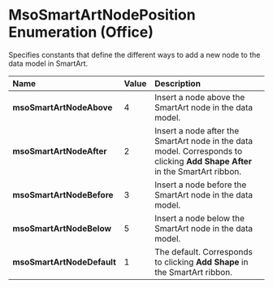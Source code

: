 
# MsoSmartArtNodePosition Enumeration (Office)

Specifies constants that define the different ways to add a new node to the data model in SmartArt.



|**Name**|**Value**|**Description**|
|:-----|:-----|:-----|
| **msoSmartArtNodeAbove**|4|Insert a node above the SmartArt node in the data model.|
| **msoSmartArtNodeAfter**|2|Insert a node after the SmartArt node in the data model. Corresponds to clicking  **Add Shape After** in the SmartArt ribbon.|
| **msoSmartArtNodeBefore**|3|Insert a node before the SmartArt node in the data model.|
| **msoSmartArtNodeBelow**|5|Insert a node below the SmartArt node in the data model.|
| **msoSmartArtNodeDefault**|1|The default. Corresponds to clicking  **Add Shape** in the SmartArt ribbon.|
